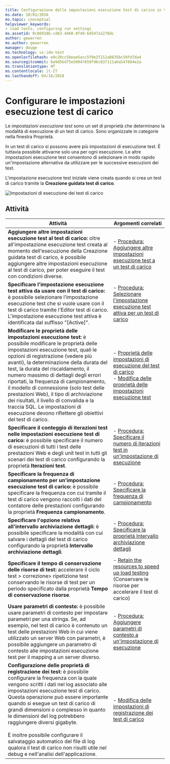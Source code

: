 ```yaml
---
title: Configurazione delle impostazioni esecuzione test di carico in Visual Studio | Microsoft Docs
ms.date: 10/03/2016
ms.topic: conceptual
helpviewer_keywords:
- load tests, configuring run settings
ms.assetid: 0c86918b-cd63-4468-8f49-6d547a1276dc
author: gewarren
ms.author: gewarren
manager: douge
ms.technology: vs-ide-test
ms.openlocfilehash: e9c20cc50eae5acc5f9e2f212a8835bc58fd7da4
ms.sourcegitcommit: 6a9d5bd75e50947659fd6c837111a6a547884e2a
ms.translationtype: HT
ms.contentlocale: it-IT
ms.lasthandoff: 04/16/2018
---
```

# <a name="configure-load-test-run-settings"></a>Configurare le impostazioni esecuzione test di carico

Le *impostazioni esecuzione test* sono un set di proprietà che determinano la modalità di esecuzione di un test di carico. Sono organizzate in categorie nella finestra Proprietà.

In un test di carico si possono avere più impostazioni di esecuzione test. È tuttavia possibile attivarne solo una per ogni esecuzione. Le altre impostazioni esecuzione test consentono di selezionare in modo rapido un'impostazione alternativa da utilizzare per le successive esecuzioni dei test.

L'impostazione esecuzione test iniziale viene creata quando si crea un test di carico tramite la **Creazione guidata test di carico**.

![Impostazioni di esecuzione dei test di carico](../test/media/loadtestrunsettings.png)

## <a name="tasks"></a>Attività

|Attività|Argomenti correlati|
|-----------|-----------------------|
|**Aggiungere altre impostazioni esecuzione test al test di carico:** oltre all'impostazione esecuzione test creata al momento dell'esecuzione della Creazione guidata test di carico, è possibile aggiungere altre impostazioni esecuzione al test di carico, per poter eseguire il test con condizioni diverse.|-   [Procedura: Aggiungere altre impostazioni esecuzione test a un test di carico](../test/how-to-add-additional-run-settings-to-a-load-test.md)|
|**Specificare l'impostazione esecuzione test attiva da usare con il test di carico:** è possibile selezionare l'impostazione esecuzione test che si vuole usare con il test di carico tramite l'Editor test di carico. L'impostazione esecuzione test attiva è identificata dal suffisso "[Active]".|-   [Procedura: Selezionare l'impostazione esecuzione test attiva per un test di carico](../test/how-to-select-the-active-run-setting-for-a-load-test.md)|
|**Modificare le proprietà delle impostazioni esecuzione test:** è possibile modificare le proprietà delle impostazioni esecuzione test, quali le opzioni di registrazione (vedere più avanti), la determinazione della durata del test, la durata del riscaldamento, il numero massimo di dettagli degli errori riportati, la frequenza di campionamento, il modello di connessione (solo test delle prestazioni Web), il tipo di archiviazione dei risultati, il livello di convalida e la traccia SQL. Le impostazioni di esecuzione devono riflettere gli obiettivi del test di carico.|-   [Proprietà delle impostazioni di esecuzione del test di carico](../test/load-test-run-settings-properties.md)<br />-   [Modifica delle proprietà delle impostazioni esecuzione test](../test/load-test-run-settings-properties.md#LoadTestRunSettingsHowToChange)|
|**Specificare il conteggio di iterazioni test nelle impostazioni esecuzione test di carico:** è possibile specificare il numero di esecuzioni di tutti i test delle prestazioni Web e degli unit test in tutti gli scenari dei test di carico configurando la proprietà **Iterazioni test**.|-   [Procedura: Specificare il numero di iterazioni test in un'impostazione di esecuzione](../test/how-to-specify-the-number-of-test-iterations-in-a-load-test.md)|
|**Specificare la frequenza di campionamento per un'impostazione esecuzione test di carico:** è possibile specificare la frequenza con cui tramite il test di carico vengono raccolti i dati del contatore delle prestazioni configurando la proprietà **Frequenza campionamento**.|-   [Procedura: Specificare la frequenza di campionamento](../test/how-to-specify-the-sample-rate-for-a-load-test.md)|
|**Specificare l'opzione relativa all'intervallo archiviazione dettagli:** è possibile specificare la modalità con cui salvare i dettagli del test di carico configurando la proprietà **Intervallo archiviazione dettagli**.|-   [Procedura: Specificare la proprietà Intervallo archiviazione dettagli](../test/how-to-specify-the-timing-details-storage-property-for-a-load-test.md)|
|**Specificare il tempo di conservazione delle risorse di test:** accelerare il ciclo test > correzione> ripetizione test conservando le risorse di test per un periodo specificato dalla proprietà **Tempo di conservazione risorse**.|-   [Retain the resources to speed up load testing](https://www.visualstudio.com/docs/test/performance-testing/getting-started/getting-started-with-performance-testing#retain-resources) (Conservare le risorse per accelerare il test di carico)|
|**Usare parametri di contesto:** è possibile usare parametri di contesto per impostare parametri per una stringa. Se, ad esempio, nel test di carico è contenuto un test delle prestazioni Web in cui viene utilizzato un server Web con parametri, è possibile aggiungere un parametro di contesto alle impostazioni esecuzione test per il mapping a un server diverso.|-   [Procedura: Aggiungere parametri di contesto a un'impostazione di esecuzione](../test/how-to-add-context-parameters-to-a-load-test-run-setting.md)|
|**Configurazione delle proprietà di registrazione dei test:** è possibile configurare la frequenza con la quale vengono scritti i dati nel log associato alle impostazioni esecuzione test di carico. Questa operazione può essere importante quando si esegue un test di carico di grandi dimensioni o complesso in quanto le dimensioni del log potrebbero raggiungere diversi gigabyte.<br /><br /> È inoltre possibile configurare il salvataggio automatico del file di log qualora il test di carico non risulti utile nel debug e nell'analisi dell'applicazione.|-   [Modifica delle impostazioni di registrazione dei test di carico](../test/modify-load-test-logging-settings.md)|